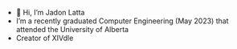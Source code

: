 - 👋 Hi, I’m Jadon Latta
- I’m a recently graduated Computer Engineering (May 2023) that attended the University of Alberta
- Creator of XIVdle

<!---
lattajadon/lattajadon is a ✨ special ✨ repository because its `README.md` (this file) appears on your GitHub profile.
You can click the Preview link to take a look at your changes.
--->
